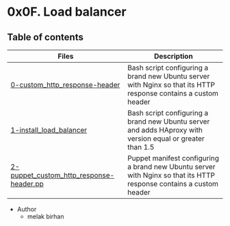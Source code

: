 # 0x0F. Load balancer

## Table of contents
Files | Description
----- | -----------
[0-custom_http_response-header](./0-custom_http_response-header) | Bash script configuring a brand new Ubuntu server with Nginx so that its HTTP response contains a custom header
[1-install_load_balancer](./1-install_load_balancer) | Bash script configuring a brand new Ubuntu server and adds HAproxy with version equal or greater than 1.5
[2-puppet_custom_http_response-header.pp](./2-puppet_custom_http_response-header.pp) | Puppet manifest configuring a brand new Ubuntu server with Nginx so that its HTTP response contains a custom header
- Author
	- melak birhan
